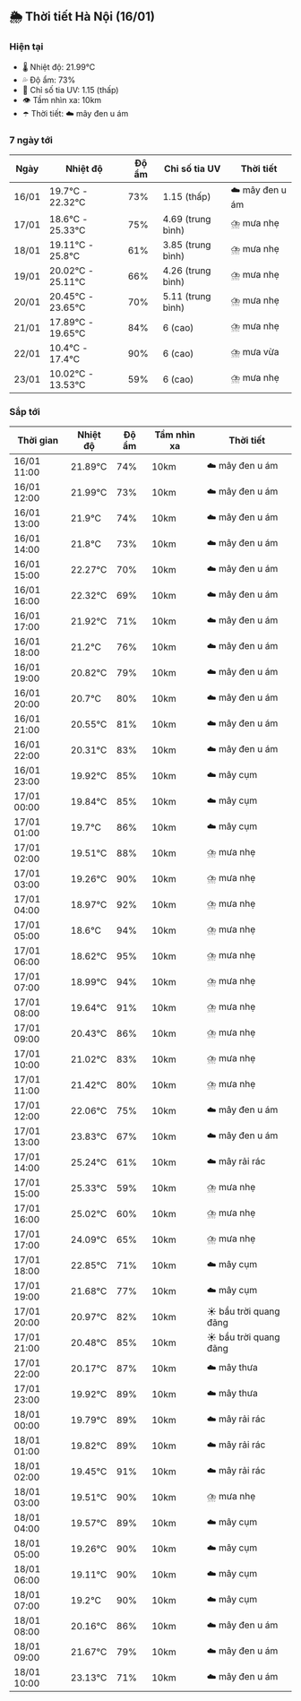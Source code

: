 ## 🌦️ Thời tiết Hà Nội (16/01)

### Hiện tại

- 🌡️ Nhiệt độ: 21.99℃
- 💦 Độ ẩm: 73%
- 🌟 Chỉ số tia UV: 1.15 (thấp)
- 👁️ Tầm nhìn xa: 10km
- ☂️ Thời tiết: ☁️ mây đen u ám

### 7 ngày tới

| Ngày | Nhiệt độ | Độ ẩm | Chỉ số tia UV | Thời tiết |
| --- | --- | --- | --- | --- |
| 16/01 | 19.7℃ - 22.32℃ | 73% | 1.15 (thấp) | ☁️ mây đen u ám |
| 17/01 | 18.6℃ - 25.33℃ | 75% | 4.69 (trung bình) | ⛈️ mưa nhẹ |
| 18/01 | 19.11℃ - 25.8℃ | 61% | 3.85 (trung bình) | ⛈️ mưa nhẹ |
| 19/01 | 20.02℃ - 25.11℃ | 66% | 4.26 (trung bình) | ⛈️ mưa nhẹ |
| 20/01 | 20.45℃ - 23.65℃ | 70% | 5.11 (trung bình) | ⛈️ mưa nhẹ |
| 21/01 | 17.89℃ - 19.65℃ | 84% | 6 (cao) | ⛈️ mưa nhẹ |
| 22/01 | 10.4℃ - 17.4℃ | 90% | 6 (cao) | ⛈️ mưa vừa |
| 23/01 | 10.02℃ - 13.53℃ | 59% | 6 (cao) | ⛈️ mưa nhẹ |

### Sắp tới

| Thời gian | Nhiệt độ | Độ ẩm | Tầm nhìn xa | Thời tiết |
| --- | --- | --- | --- | --- |
| 16/01 11:00 | 21.89℃ | 74% | 10km | ☁️ mây đen u ám |
| 16/01 12:00 | 21.99℃ | 73% | 10km | ☁️ mây đen u ám |
| 16/01 13:00 | 21.9℃ | 74% | 10km | ☁️ mây đen u ám |
| 16/01 14:00 | 21.8℃ | 73% | 10km | ☁️ mây đen u ám |
| 16/01 15:00 | 22.27℃ | 70% | 10km | ☁️ mây đen u ám |
| 16/01 16:00 | 22.32℃ | 69% | 10km | ☁️ mây đen u ám |
| 16/01 17:00 | 21.92℃ | 71% | 10km | ☁️ mây đen u ám |
| 16/01 18:00 | 21.2℃ | 76% | 10km | ☁️ mây đen u ám |
| 16/01 19:00 | 20.82℃ | 79% | 10km | ☁️ mây đen u ám |
| 16/01 20:00 | 20.7℃ | 80% | 10km | ☁️ mây đen u ám |
| 16/01 21:00 | 20.55℃ | 81% | 10km | ☁️ mây đen u ám |
| 16/01 22:00 | 20.31℃ | 83% | 10km | ☁️ mây đen u ám |
| 16/01 23:00 | 19.92℃ | 85% | 10km | ☁️ mây cụm |
| 17/01 00:00 | 19.84℃ | 85% | 10km | ☁️ mây cụm |
| 17/01 01:00 | 19.7℃ | 86% | 10km | ☁️ mây cụm |
| 17/01 02:00 | 19.51℃ | 88% | 10km | ⛈️ mưa nhẹ |
| 17/01 03:00 | 19.26℃ | 90% | 10km | ⛈️ mưa nhẹ |
| 17/01 04:00 | 18.97℃ | 92% | 10km | ⛈️ mưa nhẹ |
| 17/01 05:00 | 18.6℃ | 94% | 10km | ⛈️ mưa nhẹ |
| 17/01 06:00 | 18.62℃ | 95% | 10km | ⛈️ mưa nhẹ |
| 17/01 07:00 | 18.99℃ | 94% | 10km | ⛈️ mưa nhẹ |
| 17/01 08:00 | 19.64℃ | 91% | 10km | ⛈️ mưa nhẹ |
| 17/01 09:00 | 20.43℃ | 86% | 10km | ⛈️ mưa nhẹ |
| 17/01 10:00 | 21.02℃ | 83% | 10km | ⛈️ mưa nhẹ |
| 17/01 11:00 | 21.42℃ | 80% | 10km | ⛈️ mưa nhẹ |
| 17/01 12:00 | 22.06℃ | 75% | 10km | ☁️ mây đen u ám |
| 17/01 13:00 | 23.83℃ | 67% | 10km | ☁️ mây đen u ám |
| 17/01 14:00 | 25.24℃ | 61% | 10km | ☁️ mây rải rác |
| 17/01 15:00 | 25.33℃ | 59% | 10km | ⛈️ mưa nhẹ |
| 17/01 16:00 | 25.02℃ | 60% | 10km | ⛈️ mưa nhẹ |
| 17/01 17:00 | 24.09℃ | 65% | 10km | ⛈️ mưa nhẹ |
| 17/01 18:00 | 22.85℃ | 71% | 10km | ☁️ mây cụm |
| 17/01 19:00 | 21.68℃ | 77% | 10km | ☁️ mây cụm |
| 17/01 20:00 | 20.97℃ | 82% | 10km | ☀️ bầu trời quang đãng |
| 17/01 21:00 | 20.48℃ | 85% | 10km | ☀️ bầu trời quang đãng |
| 17/01 22:00 | 20.17℃ | 87% | 10km | ☁️ mây thưa |
| 17/01 23:00 | 19.92℃ | 89% | 10km | ☁️ mây thưa |
| 18/01 00:00 | 19.79℃ | 89% | 10km | ☁️ mây rải rác |
| 18/01 01:00 | 19.82℃ | 89% | 10km | ☁️ mây rải rác |
| 18/01 02:00 | 19.45℃ | 91% | 10km | ☁️ mây rải rác |
| 18/01 03:00 | 19.51℃ | 90% | 10km | ⛈️ mưa nhẹ |
| 18/01 04:00 | 19.57℃ | 89% | 10km | ☁️ mây cụm |
| 18/01 05:00 | 19.26℃ | 90% | 10km | ☁️ mây cụm |
| 18/01 06:00 | 19.11℃ | 90% | 10km | ☁️ mây cụm |
| 18/01 07:00 | 19.2℃ | 90% | 10km | ☁️ mây cụm |
| 18/01 08:00 | 20.16℃ | 86% | 10km | ☁️ mây đen u ám |
| 18/01 09:00 | 21.67℃ | 79% | 10km | ☁️ mây đen u ám |
| 18/01 10:00 | 23.13℃ | 71% | 10km | ☁️ mây đen u ám |
